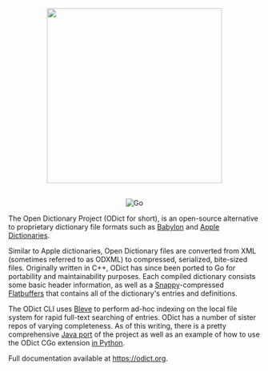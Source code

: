 <div align="center">

<img src="https://raw.githubusercontent.com/odict/odict/master/logo.jpg" width="350" />
<br/><br/>

![Go](https://github.com/TheOpenDictionary/odict/workflows/Go/badge.svg?branch=master)

</div>

The Open Dictionary Project (ODict for short), is an open-source alternative to proprietary dictionary file formats such
as [Babylon](http://www.babylon-software.com/free-dictionaries/) and
[Apple Dictionaries](https://developer.apple.com/library/content/documentation/UserExperience/Conceptual/DictionaryServicesProgGuide/Introduction/Introduction.html).

Similar to Apple dictionaries, Open Dictionary files are converted from XML (sometimes referred to as ODXML) to compressed, serialized, bite-sized files. Originally written in C++, ODict has since been ported to Go for portability and maintainability purposes. Each compiled dictionary consists some basic header information, as well as a [Snappy](https://github.com/google/snappy)-compressed [Flatbuffers](https://github.com/google/flatbuffers) that contains all of the dictionary's entries and definitions.

The ODict CLI uses [Bleve](https://github.com/blevesearch/bleve) to perform ad-hoc indexing on the local file system for rapid full-text searching of entries. ODict has a number of sister repos of varying completeness. As of this writing, there is a pretty comprehensive [Java port](https://github.com/TheOpenDictionary/odict-java) of the project as well as an example of how to use the ODict CGo extension [in Python](https://github.com/TheOpenDictionary/freedict/blob/master/odictlib.py).

Full documentation available at https://odict.org.
